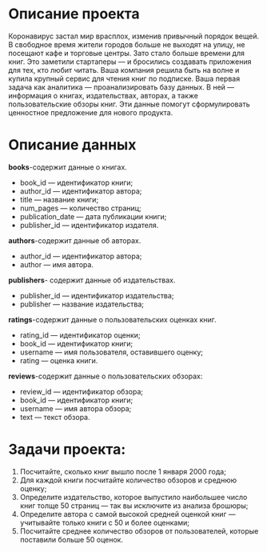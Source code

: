 # Описание проекта
Коронавирус застал мир врасплох, изменив привычный порядок вещей. В свободное время жители городов больше не выходят на улицу, не посещают кафе и торговые центры. Зато стало больше времени для книг. Это заметили стартаперы — и бросились создавать приложения для тех, кто любит читать.
Ваша компания решила быть на волне и купила крупный сервис для чтения книг по подписке. Ваша первая задача как аналитика — проанализировать базу данных.
В ней — информация о книгах, издательствах, авторах, а также пользовательские обзоры книг. Эти данные помогут сформулировать ценностное предложение для нового продукта.
# Описание данных
 **books**-содержит данные о книгах.
-  book_id — идентификатор книги;
-  author_id — идентификатор автора;
-  title — название книги;
-  num_pages — количество страниц;
-  publication_date — дата публикации книги;
-  publisher_id — идентификатор издателя.

**authors**-содержит данные об авторах.
-  author_id — идентификатор автора;
-  author — имя автора.

**publishers**- содержит данные об издательствах.
-  publisher_id — идентификатор издательства;
-  publisher — название издательства;

**ratings**-содержит данные о пользовательских оценках книг.
-  rating_id — идентификатор оценки;
-  book_id — идентификатор книги;
-  username — имя пользователя, оставившего оценку;
-  rating — оценка книги.

**reviews**-содержит данные о пользовательских обзорах:
-  review_id — идентификатор обзора;
-  book_id — идентификатор книги;
-  username — имя автора обзора;
-  text — текст обзора.
# Задачи проекта:
1. Посчитайте, сколько книг вышло после 1 января 2000 года;
2. Для каждой книги посчитайте количество обзоров и среднюю оценку;
3. Определите издательство, которое выпустило наибольшее число книг толще 50 страниц — так вы исключите из анализа брошюры;
4. Определите автора с самой высокой средней оценкой книг — учитывайте только книги с 50 и более оценками;
5. Посчитайте среднее количество обзоров от пользователей, которые поставили больше 50 оценок.
